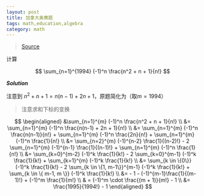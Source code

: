 ```yaml
---
layout: post
title: 加拿大奥赛题
tags: math,education,algebra
category: math
---
```


> [Source](https://www.bilibili.com/video/BV1WZS1YvEt8?spm_id_from=333.788.recommend_more_video.2&vd_source=2c3b1cf87d67c244536d57d4d5b68285)

计算

$$
    \sum_{n=1}^{1994} (-1)^n \frac{n^2 + n + 1}{n!}
$$

***Solution***

注意到 $n^2 +n + 1 = n(n-1) + 2n + 1$，原题简化为（取$m = 1994$）

> 注意求和下标的变换

$$
\begin{aligned}
    &\sum_{n=1}^{m} (-1)^n \frac{n^2 + n + 1}{n!} \\
    &= \sum_{n=1}^{m} (-1)^n \frac{n(n-1) + 2n + 1}{n!} \\
    &= 
        \sum_{n=1}^{m} (-1)^n \frac{n(n-1)}{n!} + 
        \sum_{n=1}^{m} (-1)^n \frac{2n}{n!} + 
        \sum_{n=1}^{m} (-1)^n \frac{1}{n!} \\
    &= 
        \sum_{n=2}^{m} (-1)^{n-2} \frac{1}{(n-2)!} 
        - 2 \sum_{n=1}^{m} (-1)^{n-1} \frac{1}{(n-1)!} + 
        \sum_{n=1}^{m} (-1)^n \frac{1}{n!} \\
    &= 
        \sum_{k=0}^{m-2} (-1)^k \frac{1}{k!}
        - 2 \sum_{k=0}^{m-1} (-1)^k \frac{1}{k!} + 
        \sum_{k=1}^{m} (-1)^k \frac{1}{k!} \\
    &= 
        \sum_{k \in \{0\}} (-1)^k \frac{1}{k!}
        - 2 \sum_{k \in \{1, m-1\}}^{m-1} (-1)^k \frac{1}{k!} + 
        \sum_{k \in \{ m-1, m \}} (-1)^k \frac{1}{k!} \\
    &= 
        - 1 -  (-1)^{m-1}\frac{1}{(m-1)!}
        + (-1)^m \frac{1}{m!} \\
    & = (-1)^m \cdot \frac{(m + 1)}{m!} - 1 \\
    &= \frac{1995}{1994!} - 1
\end{aligned}
$$
